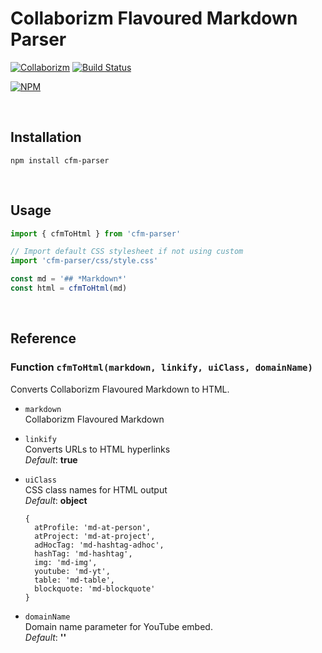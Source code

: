# Collaborizm Flavoured Markdown Parser

[![Collaborizm](https://img.shields.io/badge/Collaborizm-Join%20now-blue.svg)](https://www.collaborizm.com/)
[![Build Status](https://travis-ci.org/aharshac/cfm-parser.svg?branch=master)](https://travis-ci.org/aharshac/cfm-parser)    

[![NPM](https://nodei.co/npm/cfm-parser.png?mini=true)](https://nodei.co/npm/cfm-parser)


&nbsp;

## Installation
```
npm install cfm-parser
```

&nbsp;

## Usage

```js
import { cfmToHtml } from 'cfm-parser'

// Import default CSS stylesheet if not using custom
import 'cfm-parser/css/style.css'

const md = '## *Markdown*'
const html = cfmToHtml(md)
```

&nbsp;

## Reference
### Function `cfmToHtml(markdown, linkify, uiClass, domainName)`
Converts Collaborizm Flavoured Markdown to HTML.    

* `markdown`    
  Collaborizm Flavoured Markdown

* `linkify`    
  Converts URLs to HTML hyperlinks    
  *Default*: **true**    


* `uiClass`    
  CSS class names for HTML output    
  *Default*: **object**    
  ```
  {
    atProfile: 'md-at-person',
    atProject: 'md-at-project',
    adHocTag: 'md-hashtag-adhoc',
    hashTag: 'md-hashtag',
    img: 'md-img',
    youtube: 'md-yt',
    table: 'md-table',
    blockquote: 'md-blockquote'
  }
  ```

* `domainName`    
  Domain name parameter for YouTube embed.    
  *Default*: **''**    
